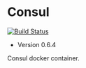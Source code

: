 # Consul

[![Build Status](https://travis-ci.org/rwxlabs/consul.svg?branch=master)](https://travis-ci.org/rwxlabs/consul)

 - Version 0.6.4

Consul docker container.
